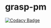 # grasp-pm
[![Codacy Badge](https://api.codacy.com/project/badge/Grade/5b1b2d5059ef450f8544b454da36f30e)](https://app.codacy.com/app/eder-matheus/grasp-pm?utm_source=github.com&utm_medium=referral&utm_content=eder-matheus/grasp-pm&utm_campaign=Badge_Grade_Dashboard)